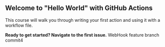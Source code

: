 ## Welcome to "Hello World" with GitHub Actions

This course will walk you through writing your first action and using it with a workflow file. 

**Ready to get started? Navigate to the first issue.** 
WebHook feature branch
commit4
